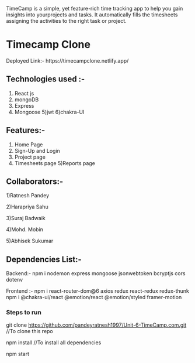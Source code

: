 TimeCamp is a simple, yet feature-rich time tracking app to help you gain insights into yourprojects and tasks. It automatically fills the timesheets assigning the activities to the right task or project.

<h1>Timecamp Clone</h1>

<p>Deployed Link:- https://timecampclone.netlify.app/ </p>


## Technologies used :-
1) React js
2) mongoDB
3) Express
4) Mongoose
5)jwt
6)chakra-UI

## Features:-
1) Home Page
2) Sign-Up and Login
3) Project page
4) Timesheets page
5)Reports page

## Collaborators:-
1)Ratnesh Pandey

2)Harapriya Sahu

3)Suraj Badwaik

4)Mohd. Mobin

5)Abhisek Sukumar
 
## Dependencies List:-
Backend:- npm i nodemon express mongoose jsonwebtoken bcryptjs cors dotenv

Frontend :- npm i react-router-dom@6 axios redux react-redux redux-thunk
            npm i @chakra-ui/react @emotion/react @emotion/styled framer-motion


### Steps to run
git clone https://github.com/pandeyratnesh1997/Unit-6-TimeCamp.com.git  //To clone this repo

npm install    //To install all dependencies

npm start

